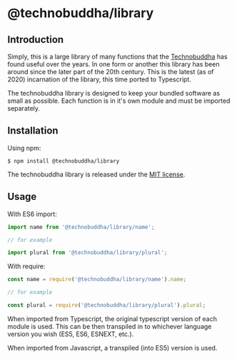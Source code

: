 # @technobuddha/library

## Introduction

Simply, this is a large library of many functions that the [Technobuddha](https://www.technobuddha.com) has found useful over the years.  In one form or another this library has been around since the later part of the 20th century.  This is the latest (as of 2020) incarnation of the library, this time ported to Typescript.

The technobuddha library is designed to keep your bundled software as small as possible.  Each function is in it's own module and must be imported separately.

## Installation

Using npm:
```shell
$ npm install @technobuddha/library
```
The technobuddha library is released under the [MIT license](LICENSE).

## Usage

With ES6 import:
```typescript
import name from '@technobuddha/library/name';

// for example

import plural from '@technobuddha/library/plural';
```

With require:
```javascript
const name = require('@technobuddha/library/name').name;

// for example

const plural = require('@technobuddha/library/plural').plural;
```

When imported from Typescript, the original typescript version of each module is used.  This can be then transpiled in to whichever language version you wish (ES5, ES6, ESNEXT, etc.).

When imported from Javascript, a transpiled (into ES5) version is used.